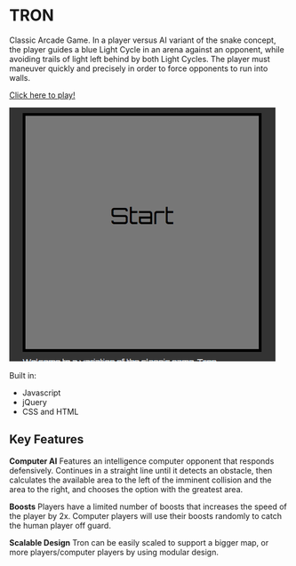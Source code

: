 # TRON

Classic Arcade Game. In a player versus AI variant of the snake concept, the player guides a blue Light Cycle in an arena against an opponent, while avoiding trails of light left behind by both Light Cycles. The player must maneuver quickly and precisely in order to force opponents to run into walls.

[Click here to play!](https://athtran.github.io/tron/index.html)

![demo_gif](/tron/tron.gif)

Built in:

  * Javascript
  * jQuery
  * CSS and HTML

## Key Features

**Computer AI** Features an intelligence computer opponent that responds defensively. Continues in a straight line until it detects an obstacle, then calculates the available area to the left of the imminent collision and the area to the right, and chooses the option with the greatest area.

**Boosts** Players have a limited number of boosts that increases the speed of the player by 2x. Computer players will use their boosts randomly to catch the human player off guard.

**Scalable Design** Tron can be easily scaled to support a bigger map, or more players/computer players by using modular design.
